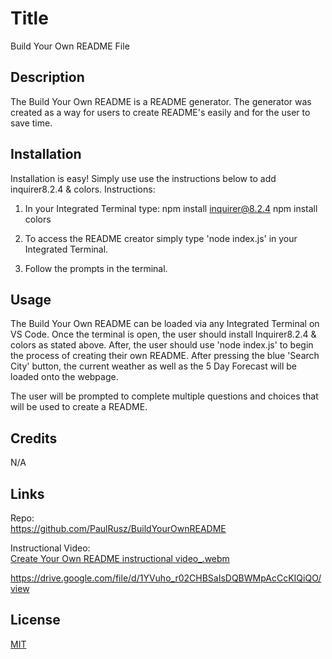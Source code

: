 # Title

Build Your Own README File

## Description

The Build Your Own README is a README generator.  The generator was created as a way for users to create README's easily and for the user to save time.

## Installation

Installation is easy! Simply use use the instructions below to add inquirer8.2.4 & colors.
Instructions:
1. In your Integrated Terminal type:
  npm install inquirer@8.2.4
  npm install colors

2. To access the README creator simply type 'node index.js' in your Integrated Terminal.

3. Follow the prompts in the terminal.


## Usage

The Build Your Own README can be loaded via any Integrated Terminal on VS Code. Once the terminal is open, the user should install Inquirer8.2.4 & colors as stated above. After, the user should use 'node index.js' to begin the process of creating their own README.
After pressing the blue 'Search City' button, the current weather as well as the 5 Day Forecast will be loaded onto the webpage.

The user will be prompted to complete multiple questions and choices that will be used to create a README.


## Credits

N/A

## Links
Repo:  
https://github.com/PaulRusz/BuildYourOwnREADME

Instructional Video:  
[Create Your Own README instructional video_.webm](https://github.com/PaulRusz/CreateYourOwnREADME/assets/155576797/7c283d07-bd4e-4561-9413-a1b75621a21d)

https://drive.google.com/file/d/1YVuho_r02CHBSaIsDQBWMpAcCcKIQiQO/view


## License

[MIT](https://choosealicense.com/licenses/mit/)
